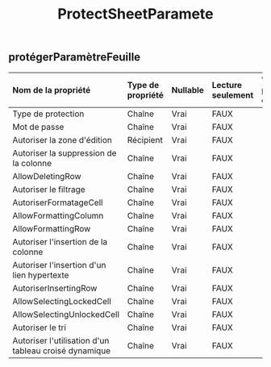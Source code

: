 ﻿---
title: ProtectSheetParamete
second_title: Aspose.Cells Cloud Documen
type: docs
url: /fr/specification/model/protectsheetparameter/
description: "Aspose.Cells Spécification du modèle cloud : ProtectSheetParameter. Gérez sans effort Excel et d'autres feuilles de calcul avec des fonctionnalités telles que l'ouverture, la génération, l'édition, le fractionnement, la fusion, la comparaison et la conversion."
kwords: Excel, Office, feuille de calcul, Cloud REST API, ProtectSheetParameter
weight: 50
---
## **protégerParamètreFeuille**

 

| Nom de la propriété| Type de propriété| Nullable| Lecture seulement| Valeur par défaut| Description|
|:- |:- |:- |:- |:- |:- |
| Type de protection| Chaîne| Vrai| FAUX|||
| Mot de passe| Chaîne| Vrai| FAUX|||
| Autoriser la zone d'édition| Récipient| Vrai| FAUX|||
| Autoriser la suppression de la colonne| Chaîne| Vrai| FAUX|||
| AllowDeletingRow| Chaîne| Vrai| FAUX|||
| Autoriser le filtrage| Chaîne| Vrai| FAUX|||
| AutoriserFormatageCell| Chaîne| Vrai| FAUX|||
| AllowFormattingColumn| Chaîne| Vrai| FAUX|||
| AllowFormattingRow| Chaîne| Vrai| FAUX|||
| Autoriser l'insertion de la colonne| Chaîne| Vrai| FAUX|||
| Autoriser l'insertion d'un lien hypertexte| Chaîne| Vrai| FAUX|||
| AutoriserInsertingRow| Chaîne| Vrai| FAUX|||
| AllowSelectingLockedCell| Chaîne| Vrai| FAUX|||
| AllowSelectingUnlockedCell| Chaîne| Vrai| FAUX|||
| Autoriser le tri| Chaîne| Vrai| FAUX|||
| Autoriser l'utilisation d'un tableau croisé dynamique| Chaîne| Vrai| FAUX|||


